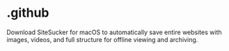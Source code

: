 # .github
Download SiteSucker for macOS to automatically save entire websites with images, videos, and full structure for offline viewing and archiving.
